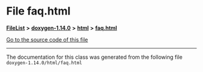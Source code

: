 

# File faq.html



[**FileList**](files.md) **>** [**doxygen-1.14.0**](dir_9d5bad020669189c90cda983471be5d0.md) **>** [**html**](dir_05d1fd8a7cdd04f638f8b23196de02e2.md) **>** [**faq.html**](faq_8html.md)

[Go to the source code of this file](faq_8html_source.md)





































































------------------------------
The documentation for this class was generated from the following file `doxygen-1.14.0/html/faq.html`


